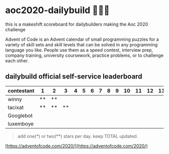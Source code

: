 # aoc2020-dailybuild 🎅💾🌟
this is a makeshift scoreboard for dailybuilders making the Aoc 2020 challenge

Advent of Code is an Advent calendar of small programming puzzles for a variety of skill sets and skill levels that can be solved in any programming language you like. People use them as a speed contest, interview prep, company training, university coursework, practice problems, or to challenge each other.

## dailybuild official self-service leaderboard

| contestant | 1  | 2  | 3  | 4  | 5  | 6  | 7  | 8  | 9  | 10 | 11 | 12 | 13 | 14 | 15 | 16 | 17 | 18 | 19 | 20 | 21 | 22 | 23 | 24 | TOTAL |
| ---------- | -- | -- | -- | -- | -- | -- | -- | -- | -- | -- | -- | -- | -- | -- | -- | ---| -- | -- | -- | -- | -- | -- | -- | -- | ----- |
| winny      | ** | ** |    |    |    |    |    |    |    |    |    |    |    |    |    |    |    |    |    |    |    |    |    |    |   4   |
| tacixat    | ** | ** | ** |    |    |    |    |    |    |    |    |    |    |    |    |    |    |    |    |    |    |    |    |    |   6   |
| Googlebot  |    |    |    |    |    |    |    |    |    |    |    |    |    |    |    |    |    |    |    |    |    |    |    |    |       |
| luxemboye  |    |    |    |    |    |    |    |    |    |    |    |    |    |    |    |    |    |    |    |    |    |    |    |    |       |

> add one(*) or two(**) stars per day. keep TOTAL updated.


[https://adventofcode.com/2020/](https://adventofcode.com/2020/)
